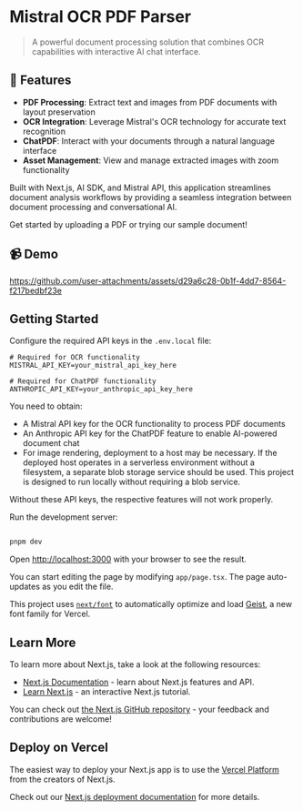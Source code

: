 # Mistral OCR PDF Parser

> A powerful document processing solution that combines OCR capabilities with interactive AI chat interface.

## 🚀 Features

- **PDF Processing**: Extract text and images from PDF documents with layout preservation
- **OCR Integration**: Leverage Mistral's OCR technology for accurate text recognition
- **ChatPDF**: Interact with your documents through a natural language interface
- **Asset Management**: View and manage extracted images with zoom functionality

Built with Next.js, AI SDK, and Mistral API, this application streamlines document analysis workflows by providing a seamless integration between document processing and conversational AI.

Get started by uploading a PDF or trying our sample document!

## 📹 Demo

https://github.com/user-attachments/assets/d29a6c28-0b1f-4dd7-8564-f217bedbf23e

## Getting Started

Configure the required API keys in the `.env.local` file:


```plaintext
# Required for OCR functionality
MISTRAL_API_KEY=your_mistral_api_key_here

# Required for ChatPDF functionality
ANTHROPIC_API_KEY=your_anthropic_api_key_here
```

You need to obtain:

- A Mistral API key for the OCR functionality to process PDF documents
- An Anthropic API key for the ChatPDF feature to enable AI-powered document chat
- For image rendering, deployment to a host may be necessary. If the deployed host operates in a serverless environment without a filesystem, a separate blob storage service should be used. This project is designed to run locally without requiring a blob service.

Without these API keys, the respective features will not work properly.

Run the development server:

```bash

pnpm dev

```

Open [http://localhost:3000](http://localhost:3000) with your browser to see the result.

You can start editing the page by modifying `app/page.tsx`. The page auto-updates as you edit the file.

This project uses [`next/font`](https://nextjs.org/docs/app/building-your-application/optimizing/fonts) to automatically optimize and load [Geist](https://vercel.com/font), a new font family for Vercel.

## Learn More

To learn more about Next.js, take a look at the following resources:

- [Next.js Documentation](https://nextjs.org/docs) - learn about Next.js features and API.
- [Learn Next.js](https://nextjs.org/learn) - an interactive Next.js tutorial.

You can check out [the Next.js GitHub repository](https://github.com/vercel/next.js) - your feedback and contributions are welcome!

## Deploy on Vercel

The easiest way to deploy your Next.js app is to use the [Vercel Platform](https://vercel.com/new?utm_medium=default-template&filter=next.js&utm_source=create-next-app&utm_campaign=create-next-app-readme) from the creators of Next.js.

Check out our [Next.js deployment documentation](https://nextjs.org/docs/app/building-your-application/deploying) for more details.
